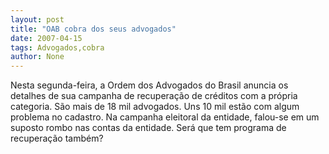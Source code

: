 ```yaml
---
layout: post
title: "OAB cobra dos seus advogados"
date: 2007-04-15
tags: Advogados,cobra
author: None
---
```


Nesta segunda-feira, a Ordem dos Advogados do Brasil anuncia os detalhes de sua campanha de recuperação de créditos com a própria categoria. São mais de 18 mil advogados. Uns 10 mil estão com algum problema no cadastro.
Na campanha eleitoral da entidade, falou-se em um suposto rombo nas contas da entidade. Será que tem programa de recuperação também? 